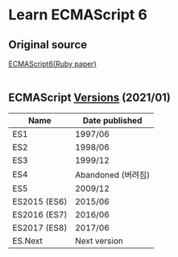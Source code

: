 # Learn ECMAScript 6

## Original source
[ECMAScript6(Ruby paper)](https://www.rubypaper.co.kr/entry/ECMAScript6?category=558894)
<br>
<br>

## ECMAScript [Versions](https://en.wikipedia.org/wiki/ECMAScript) (2021/01)
| Name | Date published |
|-|-|
| ES1 | 1997/06 |
| ES2 | 1998/06 |
| ES3 | 1999/12 |
| ES4 | Abandoned (버려짐) |
| ES5 | 2009/12 |
| ES2015 (ES6) | 2015/06 |
| ES2016 (ES7) | 2016/06 |
| ES2017 (ES8) | 2017/06 |
| ES.Next | Next version |

